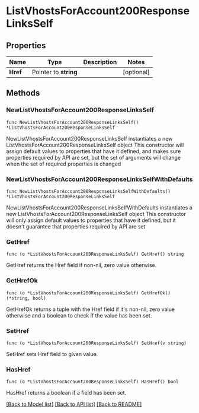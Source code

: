 # ListVhostsForAccount200ResponseLinksSelf

## Properties

Name | Type | Description | Notes
------------ | ------------- | ------------- | -------------
**Href** | Pointer to **string** |  | [optional] 

## Methods

### NewListVhostsForAccount200ResponseLinksSelf

`func NewListVhostsForAccount200ResponseLinksSelf() *ListVhostsForAccount200ResponseLinksSelf`

NewListVhostsForAccount200ResponseLinksSelf instantiates a new ListVhostsForAccount200ResponseLinksSelf object
This constructor will assign default values to properties that have it defined,
and makes sure properties required by API are set, but the set of arguments
will change when the set of required properties is changed

### NewListVhostsForAccount200ResponseLinksSelfWithDefaults

`func NewListVhostsForAccount200ResponseLinksSelfWithDefaults() *ListVhostsForAccount200ResponseLinksSelf`

NewListVhostsForAccount200ResponseLinksSelfWithDefaults instantiates a new ListVhostsForAccount200ResponseLinksSelf object
This constructor will only assign default values to properties that have it defined,
but it doesn't guarantee that properties required by API are set

### GetHref

`func (o *ListVhostsForAccount200ResponseLinksSelf) GetHref() string`

GetHref returns the Href field if non-nil, zero value otherwise.

### GetHrefOk

`func (o *ListVhostsForAccount200ResponseLinksSelf) GetHrefOk() (*string, bool)`

GetHrefOk returns a tuple with the Href field if it's non-nil, zero value otherwise
and a boolean to check if the value has been set.

### SetHref

`func (o *ListVhostsForAccount200ResponseLinksSelf) SetHref(v string)`

SetHref sets Href field to given value.

### HasHref

`func (o *ListVhostsForAccount200ResponseLinksSelf) HasHref() bool`

HasHref returns a boolean if a field has been set.


[[Back to Model list]](../README.md#documentation-for-models) [[Back to API list]](../README.md#documentation-for-api-endpoints) [[Back to README]](../README.md)


